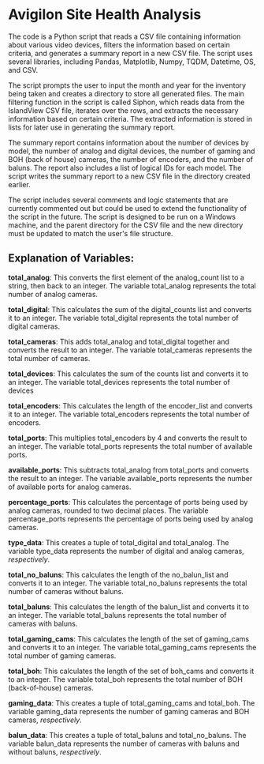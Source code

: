 
# Avigilon Site Health Analysis 

The code is a Python script that reads a CSV file containing information about various video devices, filters the information based on certain criteria, and generates a summary report in a new CSV file. The script uses several libraries, including Pandas, Matplotlib, Numpy, TQDM, Datetime, OS, and CSV.

The script prompts the user to input the month and year for the inventory being taken and creates a directory to store all generated files. The main filtering function in the script is called Siphon, which reads data from the IslandView CSV file, iterates over the rows, and extracts the necessary information based on certain criteria. The extracted information is stored in lists for later use in generating the summary report.

The summary report contains information about the number of devices by model, the number of analog and digital devices, the number of gaming and BOH (back of house) cameras, the number of encoders, and the number of baluns. The report also includes a list of logical IDs for each model. The script writes the summary report to a new CSV file in the directory created earlier.

The script includes several comments and logic statements that are currently commented out but could be used to extend the functionality of the script in the future. The script is designed to be run on a Windows machine, and the parent directory for the CSV file and the new directory must be updated to match the user's file structure.


## Explanation of Variables:

**total_analog**: This converts the first element of the analog_count list to a string, then back to an integer. The variable total_analog represents the total number of analog cameras.

**total_digital**: This calculates the sum of the digital_counts list and converts it to an integer. The variable total_digital represents the total number of digital cameras.

**total_cameras**: This adds total_analog and total_digital together and converts the result to an integer. The variable total_cameras represents the total number of cameras.

**total_devices**: This calculates the sum of the counts list and converts it to an integer. The variable total_devices represents the total number of devices

**total_encoders**: This calculates the length of the encoder_list and converts it to an integer. The variable total_encoders represents the total number of encoders.

**total_ports**: This multiplies total_encoders by 4 and converts the result to an integer. The variable total_ports represents the total number of available ports.

**available_ports**: This subtracts total_analog from total_ports and converts the result to an integer. The variable available_ports represents the number of available ports for analog cameras.

**percentage_ports**: This calculates the percentage of ports being used by analog cameras, rounded to two decimal places. The variable percentage_ports represents the percentage of ports being used by analog cameras.

**type_data**: This creates a tuple of total_digital and total_analog. The variable type_data represents the number of digital and analog cameras, _respectively_.

**total_no_baluns**: This calculates the length of the no_balun_list and converts it to an integer. The variable total_no_baluns represents the total number of cameras without baluns.

**total_baluns**: This calculates the length of the balun_list and converts it to an integer. The variable total_baluns represents the total number of cameras with baluns.

**total_gaming_cams**: This calculates the length of the set of gaming_cams and converts it to an integer. The variable total_gaming_cams represents the total number of gaming cameras.

**total_boh**: This calculates the length of the set of boh_cams and converts it to an integer. The variable total_boh represents the total number of BOH (back-of-house) cameras.

**gaming_data**: This creates a tuple of total_gaming_cams and total_boh. The variable gaming_data represents the number of gaming cameras and BOH cameras, _respectively_.

**balun_data**: This creates a tuple of total_baluns and total_no_baluns. The variable balun_data represents the number of cameras with baluns and without baluns, _respectively_.

